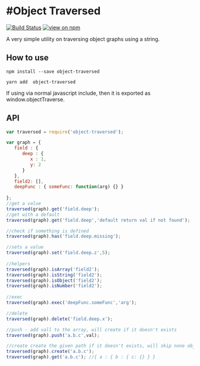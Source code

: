 #Object Traversed
==============
[![Build Status](https://travis-ci.org/chantouch/object-traversed.svg?branch=main)](https://travis-ci.org/chantouch/object-traversed)
[![view on npm](http://img.shields.io/npm/v/object-traversed.svg)](https://www.npmjs.org/package/object-traversed)

A very simple utility on traversing object graphs using a string.

## How to use

```npm
npm install --save object-traversed
```

```yarn
yarn add  object-traversed
```

If using via normal javascript include, then it is exported as window.objectTraverse.

## API

```javascript
var traversed = require('object-traversed');

var graph = {  
   field : {
      deep : {
         x : 1,
         y: 2
      }
   },
   field2: [],
   deepFunc : { someFunc: function(arg) {} }
   
};
//get a value
traversed(graph).get('field.deep');
//get with a default
traversed(graph).get('field.deep','default return val if not found'); 

//check if something is defined
traversed(graph).has('field.deep.missing');

//sets a value
traversed(graph).set('field.deep.z',5);
   
//helpers
traversed(graph).isArray('field2');
traversed(graph).isString('field2');
traversed(graph).isObject('field2');
traversed(graph).isNumber('field2');
          
//exec
traversed(graph).exec('deepFunc.someFunc','arg');         

//delete
traversed(graph).delete('field.deep.x');

//push - add vall to the array, will create if it doesn't exists
traversed(graph).push('a.b.c',val);

//create create the given path if it doesn't exists, will skip none object types
traversed(graph).create('a.b.c');
traversed(graph).get('a.b.c'); //{ a : { b : { c: {} } }
```
